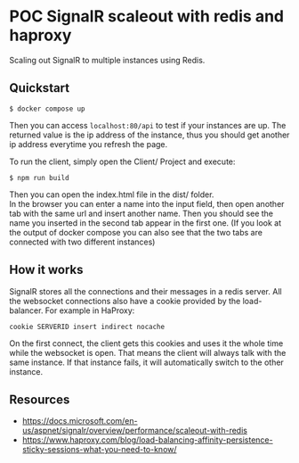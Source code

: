 # POC SignalR scaleout with redis and haproxy
Scaling out SignalR to multiple instances using Redis.

## Quickstart
```
$ docker compose up
```
Then you can access `localhost:80/api` to test if your instances are up. The returned value is the ip address of the instance, thus you should get another ip address everytime you refresh the page.  
  
To run the client, simply open the Client/ Project and execute:  
```
$ npm run build
```
Then you can open the index.html file in the dist/ folder.  
In the browser you can enter a name into the input field, then open another tab with the same url and insert another name. Then you should see the name you inserted in the second tab appear in the first one. (If you look at the output of docker compose you can also see that the two tabs are connected with two different instances)  


## How it works
SignalR stores all the connections and their messages in a redis server. All the websocket connections also have a cookie provided by the load-balancer. For example in HaProxy:  
```
cookie SERVERID insert indirect nocache
```
On the first connect, the client gets this cookies and uses it the whole time while the websocket is open. That means the client will always talk with the same instance. If that instance fails, it will automatically switch to the other instance.

## Resources
* https://docs.microsoft.com/en-us/aspnet/signalr/overview/performance/scaleout-with-redis   
* https://www.haproxy.com/blog/load-balancing-affinity-persistence-sticky-sessions-what-you-need-to-know/
